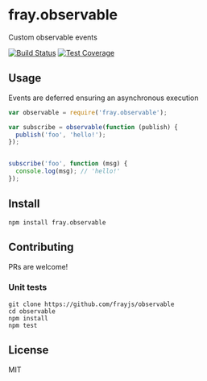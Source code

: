 fray.observable
===============

Custom observable events

[![Build Status](https://img.shields.io/travis/frayjs/observable.svg)](https://travis-ci.org/frayjs/observable)
[![Test Coverage](https://img.shields.io/codeclimate/coverage/github/frayjs/observable.svg)](https://codeclimate.com/github/frayjs/observable/coverage)

Usage
-----

Events are deferred ensuring an asynchronous execution

```js
var observable = require('fray.observable');

var subscribe = observable(function (publish) {
  publish('foo', 'hello!');
});


subscribe('foo', function (msg) {
  console.log(msg); // 'hello!'
});
```

Install
-------

    npm install fray.observable

Contributing
------------

PRs are welcome!

### Unit tests

    git clone https://github.com/frayjs/observable
    cd observable
    npm install
    npm test

License
-------

MIT
